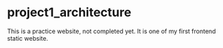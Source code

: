 # project1_architecture
This is a practice website, not completed yet.
It is one of my first frontend static website.
